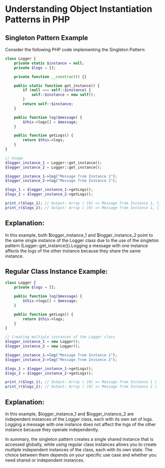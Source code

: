 # Understanding Object Instantiation Patterns in PHP

## Singleton Pattern Example

Consider the following PHP code implementing the Singleton Pattern:

```php
class Logger {
    private static $instance = null;
    private $logs = [];

    private function __construct() {}

    public static function get_instance() {
        if (null === self::$instance) {
            self::$instance = new self();
        }
        return self::$instance;
    }

    public function log($message) {
        $this->logs[] = $message;
    }

    public function getLogs() {
        return $this->logs;
    }
}

// Usage
$logger_instance_1 = Logger::get_instance();
$logger_instance_2 = Logger::get_instance();

$logger_instance_1->log("Message from Instance 1");
$logger_instance_2->log("Message from Instance 2");

$logs_1 = $logger_instance_1->getLogs();
$logs_2 = $logger_instance_2->getLogs();

print_r($logs_1); // Output: Array ( [0] => Message from Instance 1, [1] => Message from Instance 2 )
print_r($logs_2); // Output: Array ( [0] => Message from Instance 1, [1] => Message from Instance 2 )

```

## Explanation:

In this example, both $logger_instance_1 and $logger_instance_2 point to the same single instance of the Logger 
class due to the use of the singleton pattern (Logger::get_instance()).Logging a message with one instance affects 
the logs of the other instance because they share the same instance.

## Regular Class Instance Example:
```php
class Logger {
    private $logs = [];

    public function log($message) {
        $this->logs[] = $message;
    }

    public function getLogs() {
        return $this->logs;
    }
}

// Creating multiple instances of the Logger class
$logger_instance_1 = new Logger();
$logger_instance_2 = new Logger();

$logger_instance_1->log("Message from Instance 1");
$logger_instance_2->log("Message from Instance 2");

$logs_1 = $logger_instance_1->getLogs();
$logs_2 = $logger_instance_2->getLogs();

print_r($logs_1); // Output: Array ( [0] => Message from Instance 1 )
print_r($logs_2); // Output: Array ( [0] => Message from Instance 2 )
```
## Explanation:

In this example, $logger_instance_1 and $logger_instance_2 are independent instances of the Logger class, each with its own set of logs.
Logging a message with one instance does not affect the logs of the other instance because they operate independently.

In summary, the singleton pattern creates a single shared instance that is accessed globally, while using regular class instances allows you to
create multiple independent instances of the class, each with its own state. The choice between them depends on your specific use case and whether 
you need shared or independent instances.
